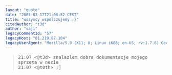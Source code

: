 ```yaml
---
layout: "quote"
date: "2005-03-17T21:08:52 CEST"
title: "wszyscy wspolczujemy ;}"
citedAuthor: "t3d"
author: "saji"
legacyCommentId: "57"
legacyHost: "81.219.87.104"
legacyUserAgent: "Mozilla/5.0 (X11; U; Linux i686; en-US; rv:1.7.6) Gecko/20050307 Firefox/1.0.1"
---
```



<blockquote><tt>21:07 &lt;@t3d&gt; znalazlem dobra dokumentacje mojego sprzeta w necie<br>
21:07 &lt;@t0th&gt; ;]</tt></blockquote>
